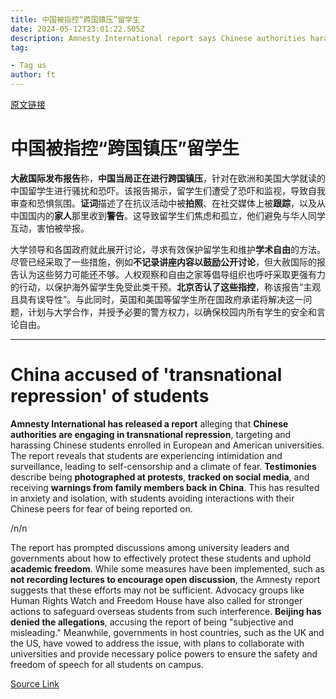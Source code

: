 ```yaml
---
title: 中国被指控“跨国镇压”留学生
date: 2024-05-12T23:01:22.505Z
description: Amnesty International report says Chinese authorities harassing citizens studying in Europe and US
tag: 

- Tag us
author: ft
---
```


[原文链接](https://ft.com/content/f219a89f-dd11-41a3-bc96-998e2a9deae6)

# 中国被指控“跨国镇压”留学生 

**大赦国际发布报告**称，**中国当局正在进行跨国镇压**，针对在欧洲和美国大学就读的中国留学生进行骚扰和恐吓。该报告揭示，留学生们遭受了恐吓和监视，导致自我审查和恐惧氛围。**证词**描述了在抗议活动中被**拍照**、在社交媒体上被**跟踪**，以及从中国国内的**家人**那里收到**警告**。这导致留学生们焦虑和孤立，他们避免与华人同学互动，害怕被举报。 

大学领导和各国政府就此展开讨论，寻求有效保护留学生和维护**学术自由**的方法。尽管已经采取了一些措施，例如**不记录讲座内容以鼓励公开讨论**，但大赦国际的报告认为这些努力可能还不够。人权观察和自由之家等倡导组织也呼吁采取更强有力的行动，以保护海外留学生免受此类干预。**北京否认了这些指控**，称该报告“主观且具有误导性”。与此同时，英国和美国等留学生所在国政府承诺将解决这一问题，计划与大学合作，并授予必要的警方权力，以确保校园内所有学生的安全和言论自由。

---

# China accused of 'transnational repression' of students 

**Amnesty International has released a report** alleging that **Chinese authorities are engaging in transnational repression**, targeting and harassing Chinese students enrolled in European and American universities. The report reveals that students are experiencing intimidation and surveillance, leading to self-censorship and a climate of fear. **Testimonies** describe being **photographed at protests**, **tracked on social media**, and receiving **warnings from family members back in China**. This has resulted in anxiety and isolation, with students avoiding interactions with their Chinese peers for fear of being reported on. 

/n/n

The report has prompted discussions among university leaders and governments about how to effectively protect these students and uphold **academic freedom**. While some measures have been implemented, such as **not recording lectures to encourage open discussion**, the Amnesty report suggests that these efforts may not be sufficient. Advocacy groups like Human Rights Watch and Freedom House have also called for stronger actions to safeguard overseas students from such interference. **Beijing has denied the allegations**, accusing the report of being "subjective and misleading." Meanwhile, governments in host countries, such as the UK and the US, have vowed to address the issue, with plans to collaborate with universities and provide necessary police powers to ensure the safety and freedom of speech for all students on campus.

[Source Link](https://ft.com/content/f219a89f-dd11-41a3-bc96-998e2a9deae6)

